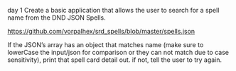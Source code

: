 day 1
Create a basic application that allows the user to search for a spell name from the DND JSON Spells.

https://github.com/vorpalhex/srd_spells/blob/master/spells.json

If the JSON’s array has an object that matches name (make sure to lowerCase the input/json for comparison or they can not match due to case sensitivity), print that spell card detail out. if not, tell the user to try again.

